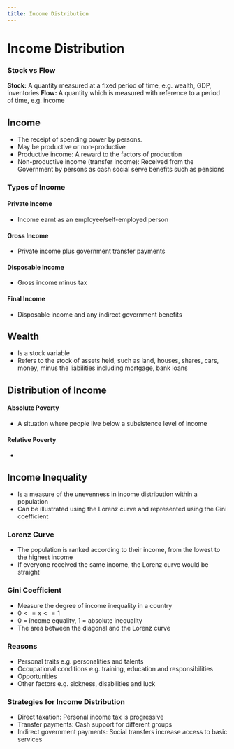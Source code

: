 ```yaml
---
title: Income Distribution
---
```


# Income Distribution
### Stock vs Flow
**Stock:** A quantity measured at a fixed period of time, e.g. wealth, GDP, inventories
**Flow:** A quantity which is measured with reference to a period of time, e.g. income
## Income
- The receipt of spending power by persons.
- May be productive or non-productive
- Productive income: A reward to the factors of production
- Non-productive income (transfer income): Received from the Government by persons as cash social serve benefits such as pensions
### Types of Income
#### Private Income
- Income earnt as an employee/self-employed person

#### Gross Income
- Private income plus government transfer payments

#### Disposable Income
- Gross income minus tax

#### Final Income
- Disposable income and any indirect government benefits

## Wealth
- Is a stock variable
- Refers to the stock of assets held, such as land, houses, shares, cars, money, minus the liabilities including mortgage, bank loans

## Distribution of Income
#### Absolute Poverty
- A situation where people live below a subsistence level of income

#### Relative Poverty
- 

## Income Inequality
- Is a measure of the unevenness in income distribution within a population
- Can be illustrated using the Lorenz curve and represented using the Gini coefficient

### Lorenz Curve
- The population is ranked according to their income, from the lowest to the highest income
- If everyone received the same income, the Lorenz curve would be straight


### Gini Coefficient
- Measure the degree of income inequality in a country
- $0 <= x <= 1$
- 0 = income equality, 1 = absolute inequality
- The area between the diagonal and the Lorenz curve

### Reasons
- Personal traits e.g. personalities and talents
- Occupational conditions e.g. training, education and responsibilities
- Opportunities
- Other factors e.g. sickness, disabilities and luck

### Strategies for Income Distribution
- Direct taxation: Personal income tax is progressive
- Transfer payments: Cash support for different groups
- Indirect government payments: Social transfers increase access to basic services












